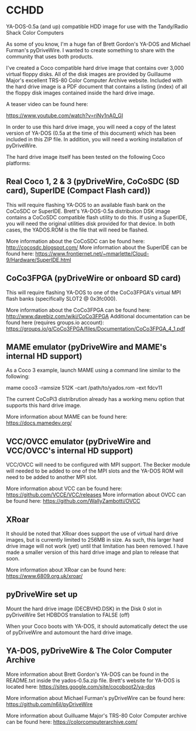 # CCHDD
YA-DOS-0.5a (and up) compatible HDD image for use with the Tandy/Radio Shack Color Computers

As some of you know, I'm a huge fan of Brett Gordon's YA-DOS and Michael Furman's pyDriveWire.  I wanted to create something to share with the community that uses both products.

I've created a Coco compatible hard drive image that contains over 3,000 virtual floppy disks.  All of the disk images are provided by Guillaume Major's excellent TRS-80 Color Computer Archive website.
Included with the hard drive image is a PDF document that contains a listing (index) of all the floppy disk images contained inside the hard drive image.

A teaser video can be found here:

https://www.youtube.com/watch?v=riNy1nA0_GI


In order to use this hard drive image, you will need a copy of the latest version of YA-DOS (0.5a at the time of this document) which has been included in this ZIP file.  In addition, you will need a working installation of pyDriveWire.

The hard drive image itself has been tested on the following Coco platforms:


Real Coco 1, 2 & 3 (pyDriveWire, CoCoSDC (SD card), SuperIDE (Compact Flash card))
----------------------------------------------------------------------------------
This will require flashing YA-DOS to an available flash bank on the CoCoSDC or SuperIDE.  Brett's YA-DOS-0.5a distribution DSK image contains a CoCoSDC compatible flash utility to do this.  If using a SuperIDE, you will need the original utilities disk provided for that device.
In both cases, the YADOS.ROM is the file that will need be flashed.

More information about the CoCoSDC can be found here:  http://cocosdc.blogspot.com/
More information about the SuperIDE can be found here:  https://www.frontiernet.net/~mmarlette/Cloud-9/Hardware/SuperIDE.html


CoCo3FPGA (pyDriveWire or onboard SD card)
------------------------------------------
This will require flashing YA-DOS to one of the CoCo3FPGA's virtual MPI flash banks (specifically SLOT2 @ 0x3fc000).

More information about the CoCo3FPGA can be found here:  http://www.davebiz.com/wiki/CoCo3FPGA
Additional documentation can be found here (requires groups.io account):  https://groups.io/g/CoCo3FPGA/files/Documentation/CoCo3FPGA_4_1.pdf


MAME emulator (pyDriveWire and MAME's internal HD support)
----------------------------------------------------------
As a Coco 3 example, launch MAME using a command line similar to the following:

mame coco3 -ramsize 512K -cart /path/to/yados.rom -ext fdcv11

The current CoCoPi3 distribrution already has a working menu option that supports this hard drive image.

More information about MAME can be found here:  https://docs.mamedev.org/


VCC/OVCC emulator (pyDriveWire and VCC/OVCC's internal HD support)
------------------------------------------------------------------
VCC/OVCC will need to be configured with MPI support.  The Becker module will needed to be added to one of the MPI slots and the YA-DOS ROM will need to be added to another MPI slot.  

More information about VCC can be found here:  https://github.com/VCCE/VCC/releases
More information about OVCC can be found here:  https://github.com/WallyZambotti/OVCC


XRoar
-----
It should be noted that XRoar does support the use of virtual hard drive images, but is currently limited to 256MB in size.  As such, this larger hard drive image will not work (yet) until that limitation has been removed.  I have made a smaller version of this hard drive image and plan to release that soon.

More information about XRoar can be found here:  https://www.6809.org.uk/xroar/



pyDriveWire set up
------------------
Mount the hard drive image (DECBVHD.DSK) in the Disk 0 slot in pyDriveWire
Set HDBDOS translation to FALSE (off)

When your Coco boots with YA-DOS, it should automatically detect the use of pyDriveWire and automount the hard drive image.



YA-DOS, pyDriveWire & The Color Computer Archive
------------------------------------------------


More information about Brett Gordon's YA-DOS can be found in the README.txt inside the yados-0.5a.zip file.
Brett's website for YA-DOS is located here:  https://sites.google.com/site/cocoboot2/ya-dos

More information about Michael Furman's pyDriveWire can be found here:  https://github.com/n6il/pyDriveWire

More information about Guilluame Major's TRS-80 Color Computer archive can be found here:  https://colorcomputerarchive.com/







